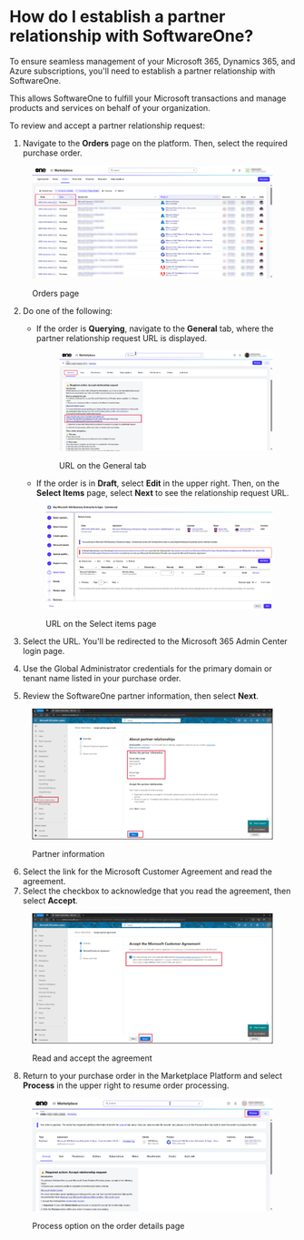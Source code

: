 # How do I establish a partner relationship with SoftwareOne?

To ensure seamless management of your Microsoft 365, Dynamics 365, and Azure subscriptions, you'll need to establish a partner relationship with SoftwareOne.&#x20;

This allows SoftwareOne to fulfill your Microsoft transactions and manage products and services on behalf of your organization.&#x20;

To review and accept a partner relationship request:

1. Navigate to the **Orders** page on the platform. Then, select the required purchase order.&#x20;

<figure><img src="../../../.gitbook/assets/image (3) (1).png" alt=""><figcaption><p>Orders page</p></figcaption></figure>

2.  Do one of the following:

    *   If the order is **Querying**, navigate to the **General** tab, where the partner relationship request URL is displayed. &#x20;

        <figure><img src="../../../.gitbook/assets/image (4).png" alt=""><figcaption><p>URL on the General tab</p></figcaption></figure>
    * If the order is in **Draft**, select **Edit** in the upper right. Then, on the **Select Items** page, select **Next** to see the relationship request URL.&#x20;



    <figure><img src="../../../.gitbook/assets/image (5).png" alt=""><figcaption><p>URL on the Select items page</p></figcaption></figure>
3. Select the URL. You'll be redirected to the Microsoft 365 Admin Center login page.
4. Use the Global Administrator credentials for the primary domain or tenant name listed in your purchase order.
5. Review the SoftwareOne partner information, then select **Next**.

<figure><img src="../../../.gitbook/assets/csp_partner_information.png" alt=""><figcaption><p>Partner information</p></figcaption></figure>

6. Select the link for the Microsoft Customer Agreement and read the agreement.&#x20;
7. Select the checkbox to acknowledge that you read the agreement, then select **Accept**.&#x20;

<figure><img src="../../../.gitbook/assets/csp_partner_accept_agreement.png" alt=""><figcaption><p>Read and accept the agreement</p></figcaption></figure>

8. Return to your purchase order in the Marketplace Platform and select **Process** in the upper right to resume order processing.

<figure><img src="../../../.gitbook/assets/csp_process.png" alt=""><figcaption><p>Process option on the order details page</p></figcaption></figure>
